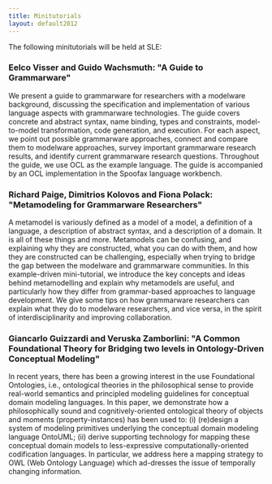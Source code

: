 ```yaml
---
title: Minitutorials
layout: default2012
---
```


The following minitutorials will be held at SLE:

### Eelco Visser and Guido Wachsmuth: "A Guide to Grammarware"

We present a guide to grammarware for researchers with a modelware background, discussing the specification and implementation of various language aspects with grammarware technologies. The guide covers concrete and abstract syntax, name binding, types and constraints, model-to-model transformation, code generation, and execution. For each aspect, we point out possible grammarware approaches, connect and compare them to modelware approaches, survey important grammarware research results, and identify current grammarware research questions. Throughout the guide, we use OCL as the example language. The guide is accompanied by an OCL implementation in the Spoofax language workbench.

### Richard Paige, Dimitrios Kolovos and Fiona Polack: "Metamodeling for Grammarware Researchers"

A metamodel is variously defined as a model of a model, a definition of a language, a description of abstract syntax, and a description of a domain. It is all of these things and more. Metamodels can be confusing, and explaining why they are constructed, what you can do with them, and how they are constructed can be challenging, especially when trying to bridge the gap between the modelware and grammarware communities. In this example-driven mini-tutorial, we introduce the key concepts and ideas behind metamodelling and explain why metamodels are useful, and particularly how they differ from grammar-based approaches to language development. We give some tips on how grammarware researchers can explain what they do to modelware researchers, and vice versa, in the spirit of interdisciplinarity and improving collaboration.

### Giancarlo Guizzardi and Veruska Zamborlini: "A Common Foundational Theory for Bridging two levels in Ontology-Driven Conceptual Modeling"

In recent years, there has been a growing interest in the use Foundational Ontologies, i.e., ontological theories in the philosophical sense to provide real-world semantics and principled modeling guidelines for conceptual domain modeling languages. In this paper, we demonstrate how a philosophically sound and cognitively-oriented ontological theory of objects and moments (property-instances) has been used to: (i) (re)design a system of modeling primitives underlying the conceptual domain modeling language OntoUML; (ii) derive supporting technology for mapping these conceptual domain models to less-expressive computationally-oriented codification languages. In particular, we address here a mapping strategy to OWL (Web Ontology Language) which ad-dresses the issue of temporally changing information.


